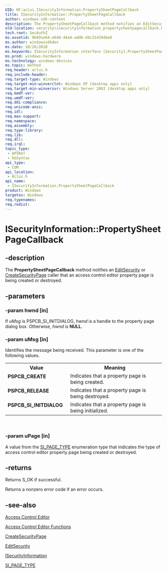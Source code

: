 ```yaml
---
UID: NF:aclui.ISecurityInformation.PropertySheetPageCallback
title: ISecurityInformation::PropertySheetPageCallback
author: windows-sdk-content
description: The PropertySheetPageCallback method notifies an EditSecurity or CreateSecurityPage caller that an access control editor property page is being created or destroyed.
old-location: security\isecurityinformation_propertysheetpagecallback.htm
tech.root: SecAuthZ
ms.assetid: 9b891e64-e648-44a4-add6-d4c214394be8
ms.author: windowssdkdev
ms.date: 10/26/2018
ms.keywords: ISecurityInformation interface [Security],PropertySheetPageCallback method, ISecurityInformation.PropertySheetPageCallback, ISecurityInformation::PropertySheetPageCallback, PSPCB_CREATE, PSPCB_RELEASE, PSPCB_SI_INITDIALOG, PropertySheetPageCallback, PropertySheetPageCallback method [Security], PropertySheetPageCallback method [Security],ISecurityInformation interface, _win32_isecurityinformation_propertysheetpagecallback, aclui/ISecurityInformation::PropertySheetPageCallback, security.isecurityinformation_propertysheetpagecallback
ms.prod: windows-hardware
ms.technology: windows-devices
ms.topic: method
req.header: aclui.h
req.include-header: 
req.target-type: Windows
req.target-min-winverclnt: Windows XP [desktop apps only]
req.target-min-winversvr: Windows Server 2003 [desktop apps only]
req.kmdf-ver: 
req.umdf-ver: 
req.ddi-compliance: 
req.unicode-ansi: 
req.idl: 
req.max-support: 
req.namespace: 
req.assembly: 
req.type-library: 
req.lib: 
req.dll: 
req.irql: 
topic_type:
 - APIRef
 - kbSyntax
api_type:
 - COM
api_location:
 - Aclui.h
api_name:
 - ISecurityInformation.PropertySheetPageCallback
product: Windows
targetos: Windows
req.typenames: 
req.redist: 
---
```


# ISecurityInformation::PropertySheetPageCallback


## -description


The <b>PropertySheetPageCallback</b> method notifies an 
<a href="https://msdn.microsoft.com/756c94b0-946f-47eb-b4b4-db3e6e89fe46">EditSecurity</a> or 
<a href="https://msdn.microsoft.com/52cb20fd-7f3a-4984-a898-f4b9e9738e1a">CreateSecurityPage</a> caller that an access control editor property page is being created or destroyed.


## -parameters




### -param hwnd [in]

If <i>uMsg</i> is PSPCB_SI_INITDIALOG, <i>hwnd</i> is a handle to the property page dialog box. Otherwise, <i>hwnd</i> is <b>NULL</b>.


### -param uMsg [in]

Identifies the message being received. This parameter is one of the following values. 




					

<table>
<tr>
<th>Value</th>
<th>Meaning</th>
</tr>
<tr>
<td width="40%"><a id="PSPCB_CREATE"></a><a id="pspcb_create"></a><dl>
<dt><b>PSPCB_CREATE</b></dt>
</dl>
</td>
<td width="60%">
Indicates that a property page is being created.

</td>
</tr>
<tr>
<td width="40%"><a id="PSPCB_RELEASE"></a><a id="pspcb_release"></a><dl>
<dt><b>PSPCB_RELEASE</b></dt>
</dl>
</td>
<td width="60%">
Indicates that a property page is being destroyed.

</td>
</tr>
<tr>
<td width="40%"><a id="PSPCB_SI_INITDIALOG"></a><a id="pspcb_si_initdialog"></a><dl>
<dt><b>PSPCB_SI_INITDIALOG</b></dt>
</dl>
</td>
<td width="60%">
Indicates that a property page is being initialized.

</td>
</tr>
</table>
 


### -param uPage [in]

A value from the 
<a href="https://msdn.microsoft.com/122b2dcb-5557-4692-a0d6-4a0accf71740">SI_PAGE_TYPE</a> enumeration type that indicates the type of access control editor property page being created or destroyed.


## -returns



Returns S_OK if successful.

Returns a nonzero error code if an error occurs.




## -see-also




<a href="https://msdn.microsoft.com/ca709f27-8463-4f11-92ac-2148796e640a">Access Control Editor</a>



<a href="authorization_functions.htm">Access Control Editor Functions</a>



<a href="https://msdn.microsoft.com/52cb20fd-7f3a-4984-a898-f4b9e9738e1a">CreateSecurityPage</a>



<a href="https://msdn.microsoft.com/756c94b0-946f-47eb-b4b4-db3e6e89fe46">EditSecurity</a>



<a href="https://msdn.microsoft.com/38d94f36-f149-4b62-a710-8f7359bfd8cd">ISecurityInformation</a>



<a href="https://msdn.microsoft.com/122b2dcb-5557-4692-a0d6-4a0accf71740">SI_PAGE_TYPE</a>
 

 

